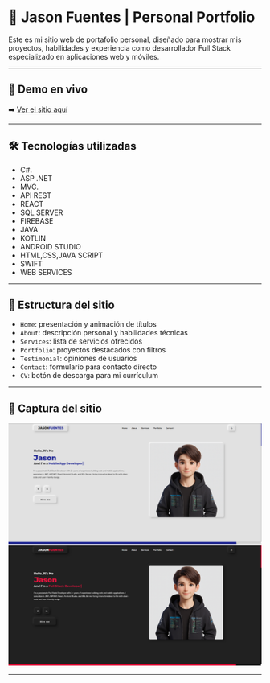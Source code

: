 # 💼 Jason Fuentes | Personal Portfolio

Este es mi sitio web de portafolio personal, diseñado para mostrar mis proyectos, habilidades y experiencia como desarrollador Full Stack especializado en aplicaciones web y móviles.

---

## 🔗 Demo en vivo

➡️ [Ver el sitio aquí](https://jasonfuentes.github.io/portfolio-jason-fuentes) 

---

## 🛠️ Tecnologías utilizadas

- C#.
- ASP .NET
- MVC.
- API REST
- REACT
- SQL SERVER
- FIREBASE
- JAVA
- KOTLIN
- ANDROID STUDIO
- HTML,CSS,JAVA SCRIPT
- SWIFT
- WEB SERVICES
---

## 📂 Estructura del sitio

- `Home`: presentación y animación de títulos
- `About`: descripción personal y habilidades técnicas
- `Services`: lista de servicios ofrecidos
- `Portfolio`: proyectos destacados con filtros
- `Testimonial`: opiniones de usuarios
- `Contact`: formulario para contacto directo
- `CV`: botón de descarga para mi currículum

---

## 📸 Captura del sitio

![Preview](assets/images/image.png) 
![Preview](assets/images/image2.png)

---


